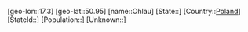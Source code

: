 ﻿---
location: [50.95,17.3]
type: City
tags:
- geo/City


SpocWebEntityId: 33078
isDeleted: false
confidential: public

---
[geo-lon::17.3]
[geo-lat::50.95]
[name::Ohlau]
[State::]
[Country::[Poland](geo/Continent/Europe/Poland.md)]
[StateId::]
[Population::]
[Unknown::]


